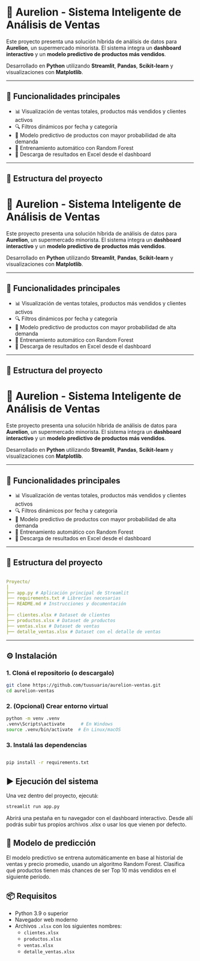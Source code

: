 # 🛒 Aurelion - Sistema Inteligente de Análisis de Ventas

Este proyecto presenta una solución híbrida de análisis de datos para **Aurelion**, un supermercado minorista. El sistema integra un **dashboard interactivo** y un **modelo predictivo de productos más vendidos**.

Desarrollado en **Python** utilizando **Streamlit**, **Pandas**, **Scikit-learn** y visualizaciones con **Matplotlib**.

---

## 🚀 Funcionalidades principales

- 📊 Visualización de ventas totales, productos más vendidos y clientes activos
- 🔍 Filtros dinámicos por fecha y categoría
- 🔮 Modelo predictivo de productos con mayor probabilidad de alta demanda
- 🧠 Entrenamiento automático con Random Forest
- 💾 Descarga de resultados en Excel desde el dashboard

---

## 📁 Estructura del proyecto

# 🛒 Aurelion - Sistema Inteligente de Análisis de Ventas

Este proyecto presenta una solución híbrida de análisis de datos para **Aurelion**, un supermercado minorista. El sistema integra un **dashboard interactivo** y un **modelo predictivo de productos más vendidos**.

Desarrollado en **Python** utilizando **Streamlit**, **Pandas**, **Scikit-learn** y visualizaciones con **Matplotlib**.

---

## 🚀 Funcionalidades principales

- 📊 Visualización de ventas totales, productos más vendidos y clientes activos
- 🔍 Filtros dinámicos por fecha y categoría
- 🔮 Modelo predictivo de productos con mayor probabilidad de alta demanda
- 🧠 Entrenamiento automático con Random Forest
- 💾 Descarga de resultados en Excel desde el dashboard

---

## 📁 Estructura del proyecto

# 🛒 Aurelion - Sistema Inteligente de Análisis de Ventas

Este proyecto presenta una solución híbrida de análisis de datos para **Aurelion**, un supermercado minorista. El sistema integra un **dashboard interactivo** y un **modelo predictivo de productos más vendidos**.

Desarrollado en **Python** utilizando **Streamlit**, **Pandas**, **Scikit-learn** y visualizaciones con **Matplotlib**.

---

## 🚀 Funcionalidades principales

- 📊 Visualización de ventas totales, productos más vendidos y clientes activos
- 🔍 Filtros dinámicos por fecha y categoría
- 🔮 Modelo predictivo de productos con mayor probabilidad de alta demanda
- 🧠 Entrenamiento automático con Random Forest
- 💾 Descarga de resultados en Excel desde el dashboard

---

## 📁 Estructura del proyecto
```yaml

Proyecto/
│
├── app.py # Aplicación principal de Streamlit
├── requirements.txt # Librerías necesarias
├── README.md # Instrucciones y documentación
│
├── clientes.xlsx # Dataset de clientes
├── productos.xlsx # Dataset de productos
├── ventas.xlsx # Dataset de ventas
├── detalle_ventas.xlsx # Dataset con el detalle de ventas

```

---

## ⚙️ Instalación

### 1. Cloná el repositorio (o descargalo)
```bash
git clone https://github.com/tuusuario/aurelion-ventas.git
cd aurelion-ventas

```

### 2. (Opcional) Crear entorno virtual
```bash
python -m venv .venv
.venv\Scripts\activate      # En Windows
source .venv/bin/activate  # En Linux/macOS
```

### 3. Instalá las dependencias
```bash

pip install -r requirements.txt

```

## ▶️ Ejecución del sistema

Una vez dentro del proyecto, ejecutá:

```bash
streamlit run app.py

```
Abrirá una pestaña en tu navegador con el dashboard interactivo. Desde allí podrás subir tus propios archivos .xlsx o usar los que vienen por defecto.

## 🧠 Modelo de predicción

El modelo predictivo se entrena automáticamente en base al historial de ventas y precio promedio, usando un algoritmo Random Forest. Clasifica qué productos tienen más chances de ser Top 10 más vendidos en el siguiente período.

## 📦 Requisitos

- Python 3.9 o superior
- Navegador web moderno
- Archivos `.xlsx` con los siguientes nombres:
  - `clientes.xlsx`
  - `productos.xlsx`
  - `ventas.xlsx`
  - `detalle_ventas.xlsx`
